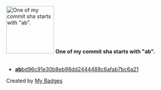 <img src="https://my-badges.github.io/my-badges/ab-commit.png" alt="One of my commit sha starts with &quot;ab&quot;." title="One of my commit sha starts with &quot;ab&quot;." width="128">
<strong>One of my commit sha starts with &quot;ab&quot;.</strong>
<br><br>

- <a href="https://github.com/Siddhant-K-code/Mandala-Maker/commit/abbd96c91e30b8eb98dd2444488c6afab7bc6a21"><strong>ab</strong>bd96c91e30b8eb98dd2444488c6afab7bc6a21</a>


Created by <a href="https://github.com/my-badges/my-badges">My Badges</a>